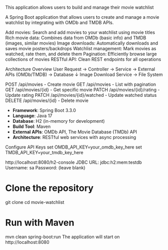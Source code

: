 <!-- Movie Watchlist Backend Application -->
This application allows users to build and manage their movie watchlist 


A Spring Boot application that allows users to create and manage a movie watchlist by integrating with OMDb and TMDB APIs.


<!-- Features: -->

Add movies: Search and add movies to your watchlist using movie titles
Rich movie data: Combines data from OMDb (basic info) and TMDB (images, similar movies)
Image downloads: Automatically downloads and saves movie posters/backdrops
Watchlist management: Mark movies as watched, rate them, and delete them
Pagination: Efficiently browse large collections of movies
RESTful API: Clean REST endpoints for all operations

Architecture Overview
User Request → Controller → Service → External APIs (OMDb/TMDB) → Database
                    ↓
              Image Download Service → File System

<!-- API Endpoints: -->

POST /api/movies - Create movie
GET /api/movies - List with pagination
GET /api/movies/{id} - Get specific movie
PATCH /api/movies/{id}/rating - Update rating
PATCH /api/movies/{id}/watched - Update watched status
DELETE /api/movies/{id} - Delete movie

<!-- Technology Stack -->

- **Framework**: Spring Boot 3.3.0
- **Language**: Java 17
- **Database**: H2 (in-memory for development)
- **Build Tool**: Maven
- **External APIs**: OMDb API, The Movie Database (TMDb) API
- **Architecture**: RESTful web services with async processing

<!-- requirements: -->

Configure API Keys
set OMDB_API_KEY=your_omdb_key_here
set TMDB_API_KEY=your_tmdb_key_here

<!-- Database access: -->

http://localhost:8080/h2-console
JDBC URL: jdbc:h2:mem:testdb
Username: sa
Password: (leave blank) 


<!-- Running the Application -->

# Clone the repository
git clone <repository-url>
cd movie-watchlist

# Run with Maven
mvn clean spring-boot:run
The application will start on http://localhost:8080


